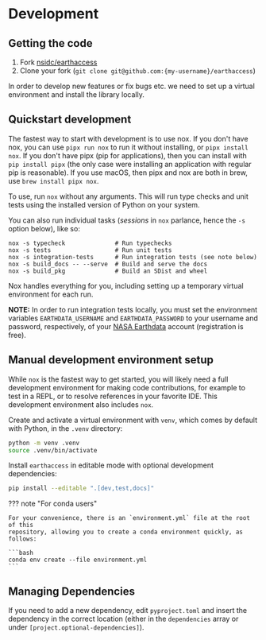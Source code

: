 # Development

## Getting the code

1. Fork [nsidc/earthaccess](https://github.com/nsidc/earthaccess)
1. Clone your fork (`git clone git@github.com:{my-username}/earthaccess`)

In order to develop new features or fix bugs etc. we need to set up a virtual
environment and install the library locally.

## Quickstart development

The fastest way to start with development is to use nox. If you don't have nox,
you can use `pipx run nox` to run it without installing, or `pipx install nox`.
If you don't have pipx (pip for applications), then you can install with
`pip install pipx` (the only case were installing an application with regular
pip is reasonable). If you use macOS, then pipx and nox are both in brew, use
`brew install pipx nox`.

To use, run `nox` without any arguments.  This will run type checks and unit
tests using the installed version of Python on your system.

You can also run individual tasks (_sessions_ in `nox` parlance, hence the `-s`
option below), like so:

```console
nox -s typecheck              # Run typechecks
nox -s tests                  # Run unit tests
nox -s integration-tests      # Run integration tests (see note below)
nox -s build_docs -- --serve  # Build and serve the docs
nox -s build_pkg              # Build an SDist and wheel
```

Nox handles everything for you, including setting up a temporary virtual
environment for each run.

**NOTE:** In order to run integration tests locally, you must set the
environment variables `EARTHDATA_USERNAME` and `EARTHDATA_PASSWORD` to your
username and password, respectively, of your
[NASA Earthdata](https://urs.earthdata.nasa.gov/) account (registration is
free).

## Manual development environment setup

While `nox` is the fastest way to get started, you will likely need a full
development environment for making code contributions, for example to test in a
REPL, or to resolve references in your favorite IDE.  This development
environment also includes `nox`.

Create and activate a virtual environment with `venv`, which comes by default
with Python, in the `.venv` directory:

```bash
python -m venv .venv
source .venv/bin/activate
```

Install `earthaccess` in editable mode with optional development dependencies:

```bash
pip install --editable ".[dev,test,docs]"
```

??? note "For conda users"

    For your convenience, there is an `environment.yml` file at the root of this
    repository, allowing you to create a conda environment quickly, as follows:

    ```bash
    conda env create --file environment.yml
    ```

## Managing Dependencies

If you need to add a new dependency, edit `pyproject.toml` and insert the
dependency in the correct location (either in the `dependencies` array or under
`[project.optional-dependencies]`).
